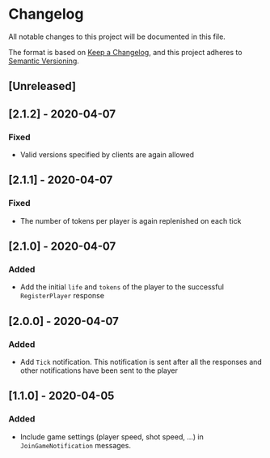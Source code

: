 # Changelog

All notable changes to this project will be documented in this file.

The format is based on [Keep a Changelog](https://keepachangelog.com/en/1.0.0/),
and this project adheres to [Semantic Versioning](https://semver.org/spec/v2.0.0.html).

## [Unreleased]

## [2.1.2] - 2020-04-07

### Fixed

- Valid versions specified by clients are again allowed

## [2.1.1] - 2020-04-07

### Fixed

- The number of tokens per player is again replenished on each tick

## [2.1.0] - 2020-04-07

### Added

- Add the initial `life` and `tokens` of the player to the successful `RegisterPlayer` response

## [2.0.0] - 2020-04-07

### Added

- Add `Tick` notification. This notification is sent after all the responses and other notifications have been sent to the player

## [1.1.0] - 2020-04-05

### Added

- Include game settings (player speed, shot speed, ...) in `JoinGameNotification` messages.
